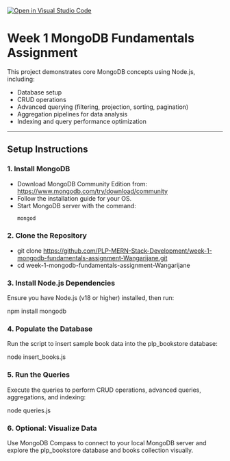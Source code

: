 [![Open in Visual Studio Code](https://classroom.github.com/assets/open-in-vscode-2e0aaae1b6195c2367325f4f02e2d04e9abb55f0b24a779b69b11b9e10269abc.svg)](https://classroom.github.com/online_ide?assignment_repo_id=19707207&assignment_repo_type=AssignmentRepo)
# Week 1 MongoDB Fundamentals Assignment

This project demonstrates core MongoDB concepts using Node.js, including:

- Database setup
- CRUD operations
- Advanced querying (filtering, projection, sorting, pagination)
- Aggregation pipelines for data analysis
- Indexing and query performance optimization

---

## Setup Instructions

### 1. Install MongoDB

- Download MongoDB Community Edition from:  
  https://www.mongodb.com/try/download/community  
- Follow the installation guide for your OS.  
- Start MongoDB server with the command:  
  ```bash
  mongod

### 2. Clone the Repository
- git clone https://github.com/PLP-MERN-Stack-Development/week-1-mongodb-fundamentals-assignment-Wangarijane.git
- cd week-1-mongodb-fundamentals-assignment-Wangarijane

### 3. Install Node.js Dependencies
Ensure you have Node.js (v18 or higher) installed, then run:

npm install mongodb


### 4. Populate the Database
Run the script to insert sample book data into the plp_bookstore database:

node insert_books.js


### 5. Run the Queries
Execute the queries to perform CRUD operations, advanced queries, aggregations, and indexing:

node queries.js


### 6. Optional: Visualize Data
Use MongoDB Compass to connect to your local MongoDB server and explore the plp_bookstore database and books collection visually.


